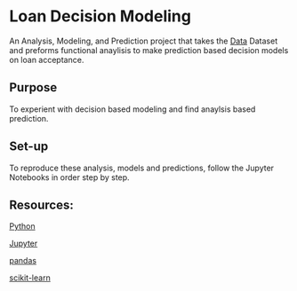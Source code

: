 # Loan Decision Modeling

An Analysis, Modeling, and Prediction project that takes the [Data]() Dataset and preforms functional anaylisis to make prediction based decision models on loan acceptance.

## Purpose

To experient with decision based modeling and find anaylsis based prediction.

## Set-up

To reproduce these analysis, models and predictions, follow the Jupyter Notebooks in order step by step.

## Resources: 

[Python](https://www.python.org/)

[Jupyter](https://jupyter.org/)

[pandas](https://pandas.pydata.org/)

[scikit-learn](https://scikit-learn.org/stable/)